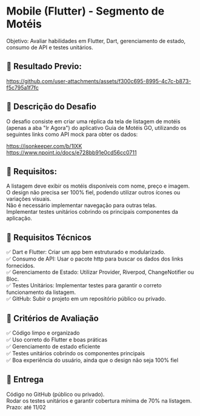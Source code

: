 # Mobile (Flutter) - Segmento de Motéis
Objetivo: Avaliar habilidades em Flutter, Dart, gerenciamento de estado, consumo de API e testes unitários.

## 📌 Resultado Previo:
https://github.com/user-attachments/assets/f300c695-8995-4c7c-b873-f5c795a1f7fc

## 📌 Descrição do Desafio
O desafio consiste em criar uma réplica da tela de listagem de motéis (apenas a aba "Ir Agora") do aplicativo Guia de Motéis GO, utilizando os seguintes links como API mock para obter os dados:

https://jsonkeeper.com/b/1IXK<br/>
https://www.npoint.io/docs/e728bb91e0cd56cc0711

## 📌 Requisitos:

A listagem deve exibir os motéis disponíveis com nome, preço e imagem.<br/>
O design não precisa ser 100% fiel, podendo utilizar outros ícones ou variações visuais.<br/>
Não é necessário implementar navegação para outras telas.<br/>
Implementar testes unitários cobrindo os principais componentes da aplicação.<br/>

## 📌 Requisitos Técnicos
✅ Dart e Flutter: Criar um app bem estruturado e modularizado.<br/>
✅ Consumo de API: Usar o pacote http para buscar os dados dos links fornecidos.<br/>
✅ Gerenciamento de Estado: Utilizar Provider, Riverpod, ChangeNotifier ou Bloc.<br/>
✅ Testes Unitários: Implementar testes para garantir o correto funcionamento da listagem.<br/>
✅ GitHub: Subir o projeto em um repositório público ou privado.<br/>

## 📌 Critérios de Avaliação
✅ Código limpo e organizado<br/>
✅ Uso correto do Flutter e boas práticas<br/>
✅ Gerenciamento de estado eficiente<br/>
✅ Testes unitários cobrindo os componentes principais<br/>
✅ Boa experiência do usuário, ainda que o design não seja 100% fiel<br/>

## 📌 Entrega
Código no GitHub (público ou privado).<br/>
Rodar os testes unitários e garantir cobertura mínima de 70% na listagem.<br/>
Prazo: até 11/02


